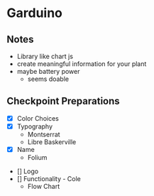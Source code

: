 # Garduino

## Notes

- Library like chart js
- create meaningful information for your plant
- maybe battery power
  - seems doable

## Checkpoint Preparations

- [X] Color Choices
- [X] Typography
  - Montserrat
  - Libre Baskerville
- [X] Name
  - Folium
- [] Logo
- [] Functionality - Cole
  - Flow Chart
